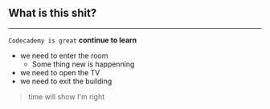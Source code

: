 ## What is this shit?
---

`Codecademy is great` **continue to learn**

* we need to enter the room
  * Some thing new is happenning
* we need to open the TV
* we need to exit the building

> time will show I'm right
